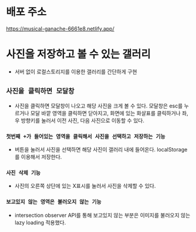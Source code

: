 # 배포 주소
https://musical-ganache-6661e8.netlify.app/

# 사진을 저장하고 볼 수 있는 갤러리

- 서버 없이 로컬스토리지를 이용한 갤러리를 간단하게 구현

## `사진을 클릭하면 모달창`

- 사진을 클릭하면 모달창이 나오고 해당 사진을 크게 볼 수 있다.
  모달창은 esc를 누르거나 모달 바깥 영역을 클릭하면 닫아지고, 화면에 있는 화살표를 클릭하거나 좌,우 방향키를 눌러서 이전 사진, 다음 사진으로 이동할 수 있다.

### `첫번째 +가 들어있는 영역을 클릭해서 사진을 선택하고 저장하는 기능`

- 버튼을 눌러서 사진을 선택하면 해당 사진이 갤러리 내에 들어온다. localStorage를 이용해서 저장한다.

### `사진 삭제 기능`

- 사진의 오른쪽 상단에 있는 X표시를 눌러서 사진을 삭제할 수 있다.

### `보고있지 않는 영역은 불러오지 않는 기능`

- intersection observer API를 통해 보고있지 않는 부분은 이미지를 불러오지 않는 lazy loading 적용했다.
